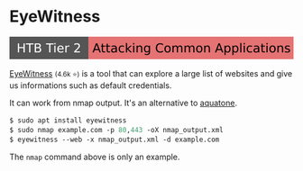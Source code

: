 # EyeWitness

[![attacking_common_applications](../../../_badges/htb/attacking_common_applications.svg)](https://academy.hackthebox.com/course/preview/attacking-common-applications)

<div class="row row-cols-lg-2"><div>

[EyeWitness](https://github.com/redsiege/EyeWitness) <small>(4.6k ⭐)</small> is a tool that can explore a large list of websites and give us informations such as default credentials.

It can work from nmap output. It's an alternative to [aquatone](aquatone.md).

```ps
$ sudo apt install eyewitness
$ sudo nmap example.com -p 80,443 -oX nmap_output.xml
$ eyewitness --web -x nmap_output.xml -d example.com
```

The `nmap` command above is only an example.
</div><div>
</div></div>